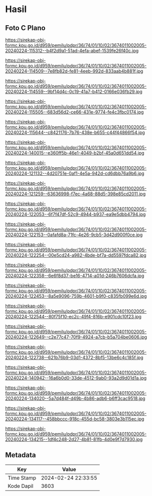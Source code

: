 # Hasil

## Foto C Plano

https://sirekap-obj-formc.kpu.go.id/d959/pemilu/pdpr/36/74/01/10/02/3674011002005-20240224-115312--b4f2d9a1-51ad-4efa-abef-1539fe26f40c.jpg

https://sirekap-obj-formc.kpu.go.id/d959/pemilu/pdpr/36/74/01/10/02/3674011002005-20240224-114509--7e8fb82d-fe81-4eeb-992d-833aab4b881f.jpg

https://sirekap-obj-formc.kpu.go.id/d959/pemilu/pdpr/36/74/01/10/02/3674011002005-20240224-114559--9bf14d4c-0c19-41a7-b412-0166e036fb29.jpg

https://sirekap-obj-formc.kpu.go.id/d959/pemilu/pdpr/36/74/01/10/02/3674011002005-20240224-115505--683d56d2-ce66-431e-9774-fe4c3fbc0174.jpg

https://sirekap-obj-formc.kpu.go.id/d959/pemilu/pdpr/36/74/01/10/02/3674011002005-20240224-115644--c8421176-7b76-438e-b655-c44f44866f54.jpg

https://sirekap-obj-formc.kpu.go.id/d959/pemilu/pdpr/36/74/01/10/02/3674011002005-20240224-140015--e360ff5b-46e1-4049-b2bf-45a0d651dd54.jpg

https://sirekap-obj-formc.kpu.go.id/d959/pemilu/pdpr/36/74/01/10/02/3674011002005-20240224-121132--4d20751e-0af1-4e5a-942d-cd6dbb76a9b6.jpg

https://sirekap-obj-formc.kpu.go.id/d959/pemilu/pdpr/36/74/01/10/02/3674011002005-20240224-121259--63636998-f7ec-4a68-88d5-398e85cd2011.jpg

https://sirekap-obj-formc.kpu.go.id/d959/pemilu/pdpr/36/74/01/10/02/3674011002005-20240224-122053--6f7f47df-52c9-4944-b937-ea9e5dbb4794.jpg

https://sirekap-obj-formc.kpu.go.id/d959/pemilu/pdpr/36/74/01/10/02/3674011002005-20240224-122153--0afafd8a-71fc-4e26-9cb5-3d42d900f0ce.jpg

https://sirekap-obj-formc.kpu.go.id/d959/pemilu/pdpr/36/74/01/10/02/3674011002005-20240224-122254--00e5cd24-a982-4bde-bf7a-dd5597fdca82.jpg

https://sirekap-obj-formc.kpu.go.id/d959/pemilu/pdpr/36/74/01/10/02/3674011002005-20240224-122358--6e6f8d37-be16-4714-a01d-246b7606dcfa.jpg

https://sirekap-obj-formc.kpu.go.id/d959/pemilu/pdpr/36/74/01/10/02/3674011002005-20240224-122453--8a5e9096-759b-4601-b9f0-c835fb099e6d.jpg

https://sirekap-obj-formc.kpu.go.id/d959/pemilu/pdpr/36/74/01/10/02/3674011002005-20240224-122544--80f75f10-ec2c-49f4-816b-e901cdc10f23.jpg

https://sirekap-obj-formc.kpu.go.id/d959/pemilu/pdpr/36/74/01/10/02/3674011002005-20240224-122649--c2e77c47-70f9-4924-a7cb-b5a704be0606.jpg

https://sirekap-obj-formc.kpu.go.id/d959/pemilu/pdpr/36/74/01/10/02/3674011002005-20240224-122738--621b76b9-03d1-4372-8bf5-13be6c4c185f.jpg

https://sirekap-obj-formc.kpu.go.id/d959/pemilu/pdpr/36/74/01/10/02/3674011002005-20240224-140942--16a6b0d0-33de-4512-9ab0-93a2d9d01d1a.jpg

https://sirekap-obj-formc.kpu.go.id/d959/pemilu/pdpr/36/74/01/10/02/3674011002005-20240224-134020--5a7d484f-d49b-4b86-adb6-b6ff3cac9518.jpg

https://sirekap-obj-formc.kpu.go.id/d959/pemilu/pdpr/36/74/01/10/02/3674011002005-20240224-134117--458bbccc-918c-455d-bc58-3803e3b115ec.jpg

https://sirekap-obj-formc.kpu.go.id/d959/pemilu/pdpr/36/74/01/10/02/3674011002005-20240224-134215--1df4c248-2d27-4b81-81fb-4d0e9f7d7930.jpg


## Metadata

| Key        | Value               |
| ---------- | ------------------- |
| Time Stamp | 2024-02-24 22:33:55 |
| Kode Dapil | 3603                |



